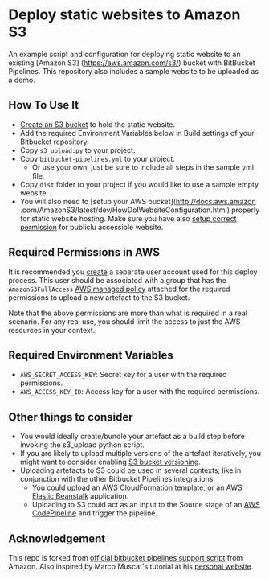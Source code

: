 # Deploy static websites to Amazon S3
An example script and configuration for deploying static website to an existing [Amazon S3]
(https://aws.amazon.com/s3/) bucket with BitBucket Pipelines.  This repository also includes a
sample website to be uploaded as a demo.

## How To Use It
* [Create an S3 bucket](http://docs.aws.amazon.com/AmazonS3/latest/gsg/CreatingABucket.html) to
hold the static website.
* Add the required Environment Variables below in Build settings of your Bitbucket repository.
* Copy `s3_upload.py` to your project.
* Copy `bitbucket-pipelines.yml` to your project.
    * Or use your own, just be sure to include all steps in the sample yml file.
* Copy `dist` folder to your project if you would like to use a sample empty website.
* You will also need to [setup your AWS bucket](http://docs.aws.amazon
.com/AmazonS3/latest/dev/HowDoIWebsiteConfiguration.html) properly for static website hosting.
Make sure you have also [setup correct permission](http://docs.aws.amazon.com/AmazonS3/latest/dev/WebsiteAccessPermissionsReqd.html) for publiclu accessible website.

## Required Permissions in AWS
It is recommended you [create](http://docs.aws.amazon.com/IAM/latest/UserGuide/id_users_create.html) a separate user account used for this deploy process.  This user should be associated with a group that has the `AmazonS3FullAccess` [AWS managed policy](http://docs.aws.amazon.com/IAM/latest/UserGuide/access_policies_managed-vs-inline.html) attached for the required permissions to upload a new artefact to the S3 bucket.

Note that the above permissions are more than what is required in a real scenario. For any real use, you should limit the access to just the AWS resources in your context.

## Required Environment Variables
* `AWS_SECRET_ACCESS_KEY`:  Secret key for a user with the required permissions.
* `AWS_ACCESS_KEY_ID`:  Access key for a user with the required permissions.

## Other things to consider
* You would ideally create/bundle your artefact as a build step before invoking the s3_upload python script.
* If you are likely to upload multiple versions of the artefact iteratively, you might want to consider enabling [S3 bucket versioning](http://docs.aws.amazon.com/AmazonS3/latest/dev/Versioning.html).
* Uploading artefacts to S3 could be used in several contexts, like in conjunction with the other Bitbucket Pipelines integrations.
  * You could upload an [AWS CloudFormation](https://aws.amazon.com/cloudformation/) template, or an AWS [Elastic Beanstalk](https://aws.amazon.com/elasticbeanstalk/) application.
  * Uploading to S3 could act as an input to the Source stage of an [AWS CodePipeline](https://aws.amazon.com/codepipeline/) and trigger the pipeline.

## Acknowledgement
This repo is forked from [official bitbucket pipelines support script](https://bitbucket.org/awslabs/amazon-s3-bitbucket-pipelines-python) from Amazon. Also inspired by
 Marco Muscat's tutorial at his [personal website](http://www.lambdatwist.com/s3-hosting-guide/).

